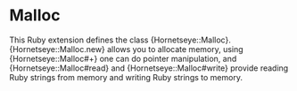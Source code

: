 Malloc
======
This Ruby extension defines the class {Hornetseye::Malloc}. {Hornetseye::Malloc.new} allows you to allocate memory, using {Hornetseye::Malloc#+} one can do pointer manipulation, and {Hornetseye::Malloc#read} and {Hornetseye::Malloc#write} provide reading Ruby strings from memory and writing Ruby strings to memory.


